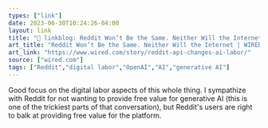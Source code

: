 ```yaml
---
types: ["link"]
date: 2023-06-30T10:24:26-04:00
layout: link
title: "🔗 linkblog: Reddit Won’t Be the Same. Neither Will the Internet | WIRED'"
art_title: "Reddit Won’t Be the Same. Neither Will the Internet | WIRED"
art_link: "https://www.wired.com/story/reddit-api-changes-ai-labor/"
source: ["wired.com"]
tags: ["Reddit","digital labor","OpenAI","AI","generative AI"]
---
```

Good focus on the digital labor aspects of this whole thing. I sympathize with Reddit for not wanting to provide free value for generative AI (this is one of the trickiest parts of that conversation), but Reddit's users are right to balk at providing free value for the platform.  
 
